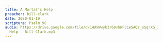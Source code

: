 ```yaml
---
title: A Mortal's Help
preacher: bill-clark
date: 2020-01-19
scripture: Psalm 90
audio: https://drive.google.com/file/d/14AkWwykIr60vhWFJ1eSAQz_sSqrXG_1I/view
  Help - Bill Clark.mp3
---
```

